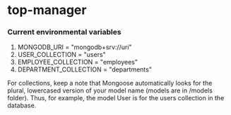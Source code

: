 # top-manager

### Current environmental variables
1. MONGODB_URI = "mongodb+srv://uri"
3. USER_COLLECTION = "users"
4. EMPLOYEE_COLLECTION = "employees"
5. DEPARTMENT_COLLECTION = "departments"

For collections, keep a note that Mongoose automatically looks for the plural, lowercased version of your model name (models are in /models folder). Thus, for example, the model User is for the users collection in the database.